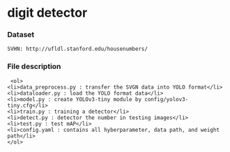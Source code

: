 # digit detector

### Dataset

    SVHN: http://ufldl.stanford.edu/housenumbers/

### File description

     <ol>
    <li>data_preprocess.py : transfer the SVGN data into YOLO format</li>
    <li>dataloader.py : load the YOLO format data</li>
    <li>model.py : create YOLOv3-tiny module by config/yolov3-tiny.cfg</li>
    <li>train.py : training a detector</li>
    <li>detect.py : detector the number in testing images</li>
    <li>test.py : test mAP</li>
    <li>config.yaml : contains all hyberparameter, data path, and weight path</li>
    </ol>
    

